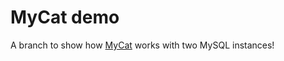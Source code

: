 # MyCat demo

A branch to show how [MyCat](https://github.com/MyCATApache/Mycat-Server) works with two MySQL instances!

